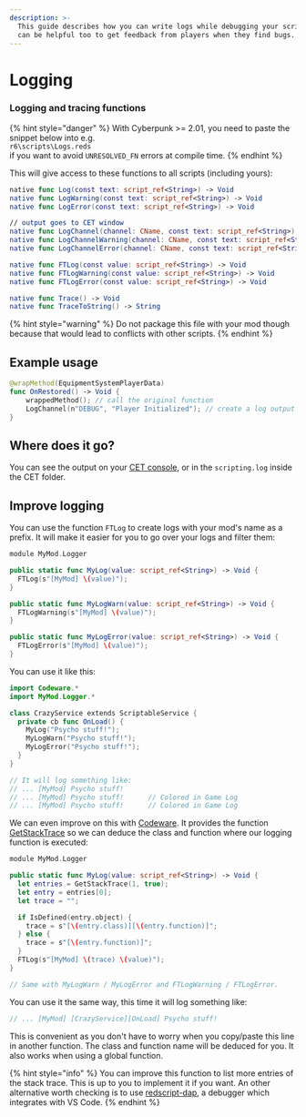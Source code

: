 ```yaml
---
description: >-
  This guide describes how you can write logs while debugging your scripts. It
  can be helpful too to get feedback from players when they find bugs.
---
```


# Logging

### Logging and tracing functions

{% hint style="danger" %}
With Cyberpunk >= 2.01, you need to paste the snippet below into e.g. \
`r6\scripts\Logs.reds`\
if you want to avoid `UNRESOLVED_FN` errors at compile time.
{% endhint %}

This will give access to these functions to all scripts (including yours):&#x20;

```swift
native func Log(const text: script_ref<String>) -> Void
native func LogWarning(const text: script_ref<String>) -> Void
native func LogError(const text: script_ref<String>) -> Void

// output goes to CET window
native func LogChannel(channel: CName, const text: script_ref<String>)
native func LogChannelWarning(channel: CName, const text: script_ref<String>) -> Void
native func LogChannelError(channel: CName, const text: script_ref<String>) -> Void

native func FTLog(const value: script_ref<String>) -> Void
native func FTLogWarning(const value: script_ref<String>) -> Void
native func FTLogError(const value: script_ref<String>) -> Void

native func Trace() -> Void
native func TraceToString() -> String
```

{% hint style="warning" %}
Do not package this file with your mod though because that would lead to conflicts with other scripts.
{% endhint %}

## Example usage

```swift
@wrapMethod(EquipmentSystemPlayerData)
func OnRestored() -> Void {
    wrappedMethod(); // call the original function
    LogChannel(n"DEBUG", "Player Initialized"); // create a log output
}
```

## Where does it go?

You can see the output on your [CET console](https://app.gitbook.com/s/-MP5jWcLZLbbbzO-\_ua1-887967055/console/console), or in the `scripting.log` inside the CET folder.

## Improve logging

You can use the function `FTLog` to create logs with your mod's name as a prefix. It will make it easier for you to go over your logs and filter them:

```swift
module MyMod.Logger

public static func MyLog(value: script_ref<String>) -> Void {
  FTLog(s"[MyMod] \(value)");
}

public static func MyLogWarn(value: script_ref<String>) -> Void {
  FTLogWarning(s"[MyMod] \(value)");
}

public static func MyLogError(value: script_ref<String>) -> Void {
  FTLogError(s"[MyMod] \(value)");
}
```

You can use it like this:

```swift
import Codeware.*
import MyMod.Logger.*

class CrazyService extends ScriptableService {
  private cb func OnLoad() {
    MyLog("Psycho stuff!");
    MyLogWarn("Psycho stuff!");
    MyLogError("Psycho stuff!");
  }
}

// It will log something like:
// ... [MyMod] Psycho stuff!
// ... [MyMod] Psycho stuff!      // Colored in Game Log
// ... [MyMod] Psycho stuff!      // Colored in Game Log
```

We can even improve on this with [Codeware](https://github.com/psiberx/cp2077-codeware/wiki). It provides the function [GetStackTrace](https://github.com/psiberx/cp2077-codeware/blob/main/scripts/Scripting/StackTrace.reds#L7) so we can deduce the class and function where our logging function is executed:

```swift
module MyMod.Logger

public static func MyLog(value: script_ref<String>) -> Void {
  let entries = GetStackTrace(1, true);
  let entry = entries[0];
  let trace = "";

  if IsDefined(entry.object) {
    trace = s"[\(entry.class)][\(entry.function)]";
  } else {
    trace = s"[\(entry.function)]";
  }
  FTLog(s"[MyMod] \(trace) \(value)");
}

// Same with MyLogWarn / MyLogError and FTLogWarning / FTLogError.
```

You can use it the same way, this time it will log something like:

```swift
// ... [MyMod] [CrazyService][OnLoad] Psycho stuff!
```

This is convenient as you don't have to worry when you copy/paste this line in another function. The class and function name will be deduced for you. It also works when using a global function.

{% hint style="info" %}
You can improve this function to list more entries of the stack trace. This is up to you to implement it if you want. An other alternative worth checking is to use [redscript-dap](https://github.com/jac3km4/redscript-dap), a debugger which integrates with VS Code.
{% endhint %}
